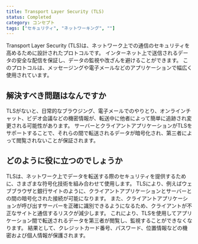 ```yaml
---
title: Transport Layer Security (TLS)
status: Completed
category: コンセプト
tags: ["セキュリティ", "ネットワーキング", ""]
---
```


Transport Layer Security (TLS)は、ネットワーク上での通信のセキュリティを高めるために設計されたプロトコルです。
インターネット上で送信されるデータの安全な配信を保証し、データの監視や改ざんを避けることができます。
このプロトコルは、メッセージングや電子メールなどのアプリケーションで幅広く使用されています。

## 解決すべき問題はなんですか

TLSがないと、日常的なブラウジング、電子メールでのやりとり、オンラインチャット、ビデオ会議などの機密情報が、転送中に他者によって簡単に追跡され変更される可能性があります。
サーバーとクライアントアプリケーションがTLSをサポートすることで、それらの間で転送されるデータが暗号化され、第三者によって閲覧されないことが保証されます。

## どのように役に立つのでしょうか

TLSは、ネットワーク上でデータを転送する際のセキュリティを提供するために、さまざまな符号化技術を組み合わせて使用します。
TLSにより、例えばウェブブラウザと銀行サイトのように、クライアントアプリケーションとサーバーとの間の暗号化された接続が可能になります。
また、クライアントアプリケーションが呼び出すサーバーを正確に識別できるようになるため、クライアントが不正なサイトと通信するリスクが減少します。
これにより、TLSを使用してアプリケーション間で転送されるデータを第三者が閲覧し、監視することができなくなります。
結果として、クレジットカード番号、パスワード、位置情報などの機密および個人情報が保護されます。
